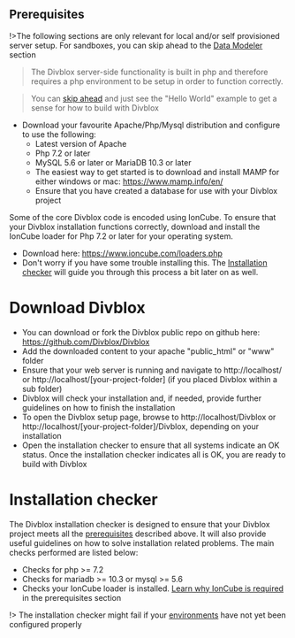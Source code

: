 ## Prerequisites
!>The following sections are only relevant for local and/or self provisioned server setup. For sandboxes, you can skip ahead to the [Data Modeler](data-modeler.md) section

>The Divblox server-side functionality is built in php and therefore requires a php environment to be setup in order to function correctly.

>You can [skip ahead](hello-world.md) and just see the "Hello World" example to get a sense for how to build with Divblox

- Download your favourite Apache/Php/Mysql distribution and configure to use the following:
    - Latest version of Apache
    - Php 7.2 or later
    - MySQL 5.6 or later or MariaDB 10.3 or later
    - The easiest way to get started is to download and install MAMP for either windows or mac: https://www.mamp.info/en/
    - Ensure that you have created a database for use with your Divblox project

Some of the core Divblox code is encoded using IonCube. To ensure that your Divblox installation functions correctly, download and install the IonCube loader for Php 7.2 or later for your operating system.
- Download here: https://www.ioncube.com/loaders.php
- Don't worry if you have some trouble installing this. The [Installation checker](#installation-checker) will guide you through this process a bit later on as well.

# Download Divblox
- You can download or fork the Divblox public repo on github here: https://github.com/Divblox/Divblox
- Add the downloaded content to your apache "public_html" or "www" folder
- Ensure that your web server is running and navigate to http://localhost/ or http://localhost/[your-project-folder] (if you placed Divblox within a sub folder)
- Divblox will check your installation and, if needed, provide further guidelines on how to finish the installation
- To open the Divblox setup page, browse to http://localhost/Divblox or http://localhost/[your-project-folder]/Divblox, depending on your installation
- Open the installation checker to ensure that all systems indicate an OK status. Once the installation checker indicates all is OK, you are ready to build with Divblox

# Installation checker
The Divblox installation checker is designed to ensure that your Divblox project meets all the [prerequisites](#prerequisites) described above. It will also provide useful guidelines on how to solve installation related problems.
The main checks performed are listed below:
- Checks for php >= 7.2
- Checks for mariadb >= 10.3 or mysql >= 5.6
- Checks your IonCube loader is installed. [Learn why IonCube is required](#prerequisites) in the prerequisites section

!> The installation checker might fail if your [environments](#environments) have not yet been configured properly
